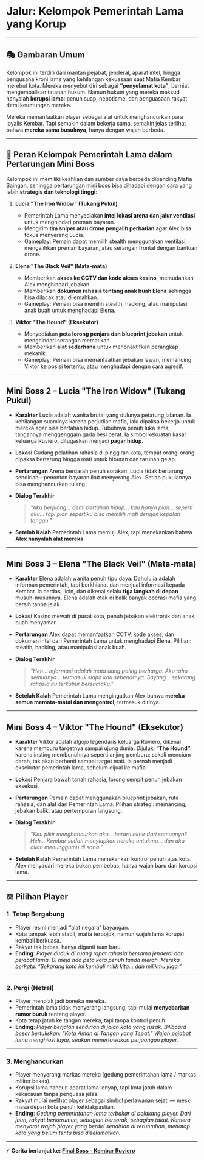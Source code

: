 # **Jalur: Kelompok Pemerintah Lama yang Korup**

---

## 🎭 Gambaran Umum

Kelompok ini terdiri dari mantan pejabat, jenderal, aparat intel, hingga pengusaha kroni lama yang kehilangan kekuasaan saat Mafia Kembar merebut kota. Mereka menyebut diri sebagai **“penyelamat kota”**, berniat mengembalikan tatanan hukum. Namun hukum yang mereka maksud hanyalah **korupsi lama**: penuh suap, nepotisme, dan penguasaan rakyat demi keuntungan mereka.

Mereka memanfaatkan player sebagai alat untuk menghancurkan para loyalis Kembar. Tapi semakin dalam bekerja sama, semakin jelas terlihat bahwa **mereka sama busuknya**, hanya dengan wajah berbeda.

---

## 🎯 Peran Kelompok Pemerintah Lama dalam Pertarungan Mini Boss

Kelompok ini memiliki keahlian dan sumber daya berbeda dibanding Mafia Saingan, sehingga pertarungan mini boss bisa dihadapi dengan cara yang lebih **strategis dan teknologi tinggi**:

1. **Lucia "The Iron Widow" (Tukang Pukul)**

   - Pemerintah Lama menyediakan **intel lokasi arena dan jalur ventilasi** untuk menghindari preman bayaran.
   - Mengirim **tim sniper atau drone pengalih perhatian** agar Alex bisa fokus menyerang Lucia.
   - Gameplay: Pemain dapat memilih stealth menggunakan ventilasi, mengalihkan preman bayaran, atau serangan frontal dengan bantuan drone.

2. **Elena "The Black Veil" (Mata-mata)**

   - Memberikan **akses ke CCTV dan kode akses kasino**, memudahkan Alex menghindari jebakan.
   - Memberikan **dokumen rahasia tentang anak buah Elena** sehingga bisa dilacak atau dilemahkan.
   - Gameplay: Pemain bisa memilih stealth, hacking, atau manipulasi anak buah untuk menghadapi Elena.

3. **Viktor "The Hound" (Eksekutor)**

   - Menyediakan **peta lorong penjara dan blueprint jebakan** untuk menghindari serangan mematikan.
   - Memberikan **alat sederhana** untuk menonaktifkan perangkap mekanik.
   - Gameplay: Pemain bisa memanfaatkan jebakan lawan, memancing Viktor ke posisi tertentu, atau menghadapi dengan cara agresif.

---

## Mini Boss 2 – **Lucia "The Iron Widow"** (Tukang Pukul)

- **Karakter**
  Lucia adalah wanita brutal yang dulunya petarung jalanan. Ia kehilangan suaminya karena perjudian mafia, lalu dipaksa bekerja untuk mereka agar bisa bertahan hidup. Tubuhnya penuh luka lama, tangannya menggenggam gada besi berat.
  Ia simbol kekuatan kasar keluarga Ruviero, ditugaskan menjadi **pagar hidup**.

- **Lokasi**
  Gudang pelatihan rahasia di pinggiran kota, tempat orang-orang dipaksa bertarung hingga mati untuk hiburan dan taruhan gelap.

- **Pertarungan**
  Arena berdarah penuh sorakan. Lucia tidak bertarung sendirian—penonton bayaran ikut menyerang Alex. Setiap pukulannya bisa menghancurkan tulang.

- **Dialog Terakhir**

  > _"Aku berjuang… demi bertahan hidup… kau hanya pion… seperti aku… tapi pion sepertiku bisa memilih mati dengan kepalan tangan."_

- **Setelah Kalah**
  Pemerintah Lama memuji Alex, tapi menekankan bahwa **Alex hanyalah alat mereka**.

---

## Mini Boss 3 – **Elena "The Black Veil"** (Mata-mata)

- **Karakter**
  Elena adalah wanita penuh tipu daya. Dahulu ia adalah informan pemerintah, tapi berkhianat dan menjual informasi kepada Kembar. Ia cerdas, licin, dan dikenal selalu **tiga langkah di depan** musuh-musuhnya. Elena adalah otak di balik banyak operasi mafia yang bersih tanpa jejak.

- **Lokasi**
  Kasino mewah di pusat kota, penuh jebakan elektronik dan anak buah menyamar.

- **Pertarungan**
  Alex dapat memanfaatkan CCTV, kode akses, dan dokumen intel dari Pemerintah Lama untuk menghadapi Elena. Pilihan: stealth, hacking, atau manipulasi anak buah.

- **Dialog Terakhir**

  > _"Heh… informasi adalah mata uang paling berharga. Aku tahu semuanya… termasuk siapa kau sebenarnya. Sayang… sekarang rahasia itu terkubur bersamaku."_

- **Setelah Kalah**
  Pemerintah Lama mengingatkan Alex bahwa **mereka semua memata-matai dan mengontrol**, termasuk dirinya.

---

## Mini Boss 4 – **Viktor "The Hound"** (Eksekutor)

- **Karakter**
  Viktor adalah algojo legendaris keluarga Ruviero, dikenal karena memburu targetnya sampai ujung dunia. Dijuluki **“The Hound”** karena insting membunuhnya seperti anjing pemburu: sekali mencium darah, tak akan berhenti sampai target mati.
  Ia pernah menjadi eksekutor pemerintah lama, sebelum dijual ke mafia.

- **Lokasi**
  Penjara bawah tanah rahasia, lorong sempit penuh jebakan eksekusi.

- **Pertarungan**
  Pemain dapat menggunakan blueprint jebakan, rute rahasia, dan alat dari Pemerintah Lama. Pilihan strategi: memancing, jebakan balik, atau pertempuran langsung.

- **Dialog Terakhir**

  > _"Kau pikir menghancurkan aku… berarti akhir dari semuanya? Heh… Kembar sudah menyiapkan neraka untukmu… dan aku akan menunggumu di sana."_

- **Setelah Kalah**
  Pemerintah Lama menekankan kontrol penuh atas kota. Alex menyadari mereka bukan pembebas, hanya wajah baru dari korupsi lama.

---

## ⚖️ Pilihan Player

### 1. **Tetap Bergabung**

- Player resmi menjadi “alat negara” bayangan.
- Kota tampak lebih stabil, mafia terpojok, namun wajah lama korupsi kembali berkuasa.
- Rakyat tak bebas, hanya diganti tuan baru.
- **Ending**:
  _Player duduk di ruang rapat rahasia bersama jenderal dan pejabat lama. Di meja ada peta kota penuh tanda merah. Mereka berkata: “Sekarang kota ini kembali milik kita… dan milikmu juga.”_

---

### 2. **Pergi (Netral)**

- Player menolak jadi boneka mereka.
- Pemerintah lama tidak menyerang langsung, tapi mulai **menyebarkan rumor buruk** tentang player.
- Kota tetap jatuh ke tangan mereka, tapi tanpa kontrol penuh.
- **Ending**:
  _Player berjalan sendirian di jalan kota yang rusak. Billboard besar bertuliskan: “Kota Aman di Tangan yang Tepat.” Wajah pejabat lama menghiasi layar, seakan menertawakan perjuangan player._

---

### 3. **Menghancurkan**

- Player menyerang markas mereka (gedung pemerintahan lama / markas militer bekas).
- Korupsi lama hancur, aparat lama lenyap, tapi kota jatuh dalam kekacauan tanpa penguasa jelas.
- Rakyat mulai melihat player sebagai simbol perlawanan sejati — meski masa depan kota penuh ketidakpastian.
- **Ending**:
  _Gedung pemerintahan lama terbakar di belakang player. Dari jauh, rakyat berkerumun, sebagian bersorak, sebagian takut. Kamera menyorot wajah player yang berdiri sendirian di reruntuhan, menatap kota yang belum tentu bisa diselamatkan._

---

⚡ **Cerita berlanjut ke: [Final Boss – Kembar Ruviero](/final)**
